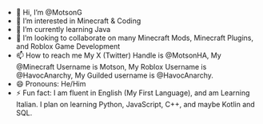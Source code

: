 - 👋 Hi, I’m @MotsonG
- 👀 I’m interested in Minecraft & Coding
- 🌱 I’m currently learning Java
- 💞️ I’m looking to collaborate on many Minecraft Mods, Minecraft Plugins, and Roblox Game Development
- 📫 How to reach me My X (Twitter) Handle is @MotsonHA, My @Minecraft Username is Motson, My Roblox Username is @HavocAnarchy, My Guilded username is @HavocAnarchy.
- 😄 Pronouns: He/Him
- ⚡ Fun fact: I am fluent in English (My First Language), and am Learning Italian. I plan on learning Python, JavaScript, C++, and maybe Kotlin and SQL.
